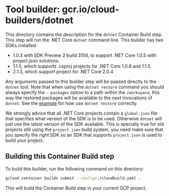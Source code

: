 # Tool builder: gcr.io/cloud-builders/dotnet

This directory contains the description for the `dotnet` Container Build step.
This step will run the .NET Core `dotnet` command line. This builder has two
SDKs installed:

+ 1.0.3 with SDK Preview 2 build 3156, to support .NET Core 1.0.5 with
  project.json solutions.
+ 1.1.5, which supports .csproj projects for .NET Core 1.0.8 and 1.1.5.
+ 2.1.3, which support project for .NET Core 2.0.4

Any arguments passed to this builder step will be passed directly to the
`dotnet` tool. Note that when using the `dotnet restore` command you should
always specify the `--packages` option to a path within the `/workspace`, this
way the restored packages will be available to the next invocations of `dotnet`.
See the [example](examples/TestApp/cloudbuild.yaml) for how use `dotnet restore`
correctly.

We strongly advice that all .NET Core projects contain a `global.json` file that
specifies what version of the SDK is to be used. Otherwise `dotnet` will just
use the latest version of the SDK available. This is specially true for old
projects still using the `project.json` build system, you need make sure that
you specify the right SDK so an SDK that supports `project.json` is used to
build your project.

## Building this Container Build step

To build this builder, run the following command on this directory:

```bash
gcloud container builds submit --config=./cloudbuild.yaml .
```

This will build the Container Build step in your current GCP project.
